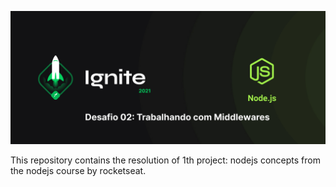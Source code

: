 ![Rocketseat](_docs/capa.jpg)

This repository contains the resolution of 1th project: nodejs concepts from the nodejs course by rocketseat. 


